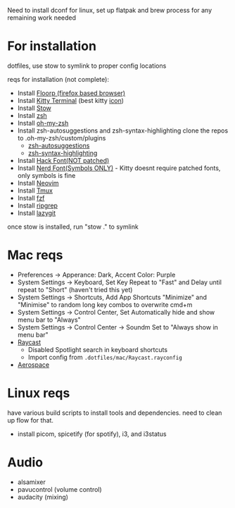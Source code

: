 Need to install dconf for linux, set up flatpak and brew process for any remaining work needed

# For installation

dotfiles, use stow to symlink to proper config locations

reqs for installation (not complete):
- Install [Floorp (firefox based browser)](https://floorp.app/en)
- Install [Kitty Terminal](https://sw.kovidgoyal.net/kitty/binary/) (best kitty [icon](https://github.com/DinkDonk/kitty-icon))
- Install [Stow](https://formulae.brew.sh/formula/stow)
- Install [zsh](https://github.com/ohmyzsh/ohmyzsh/wiki/Installing-ZSH)
- Install [oh-my-zsh](https://ohmyz.sh/#install)
- Install zsh-autosuggestions and zsh-syntax-highlighting
    clone the repos to .oh-my-zsh/custom/plugins
    - [zsh-autosuggestions](https://github.com/zsh-users/zsh-autosuggestions)
    - [zsh-syntax-highlighting](https://github.com/zsh-users/zsh-syntax-highlighting)
- Install [Hack Font(NOT patched)](https://sourcefoundry.org/hack/)
- Install [Nerd Font(Symbols ONLY)](https://www.nerdfonts.com/font-downloads) - Kitty doesnt require patched fonts, only symbols is fine
- Install [Neovim](https://github.com/neovim/neovim/blob/master/INSTALL.md)
- Install [Tmux](https://github.com/tmux/tmux/wiki)
- Install [fzf](https://github.com/junegunn/fzf?tab=readme-ov-file#using-git)
- Install [ripgrep](https://github.com/BurntSushi/ripgrep)
- Install [lazygit](https://github.com/jesseduffield/lazygit)

once stow is installed, run "stow ." to symlink

# Mac reqs
- Preferences -> Apperance: Dark, Accent Color: Purple
- System Settings -> Keyboard, Set Key Repeat to "Fast" and Delay until repeat to "Short" (haven't tried this yet)
- System Settings -> Shortcuts, Add App Shortcuts "Minimize" and "Minimise" to random long key combos to overwrite cmd+m
- System Settings -> Control Center, Set Automatically hide and show menu bar to "Always"
- System Settings -> Control Center -> Soundm Set to "Always show in menu bar"
- [Raycast](https://www.raycast.com/)
    - Disabled Spotlight search in keyboard shortcuts
    - Import config from `.dotfiles/mac/Raycast.rayconfig`
- [Aerospace](https://github.com/nikitabobko/AeroSpace)

# Linux reqs
have various build scripts to install tools and dependencies. need to clean up flow for that.
-  install picom, spicetify (for spotify), i3, and i3status 

# Audio
- alsamixer
- pavucontrol (volume control)
- audacity (mixing)
